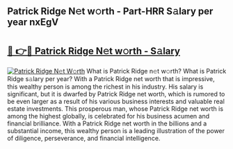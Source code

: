 ## Patrick Ridge N𝚎t w𝚘rth - Part-HRR S𝚊lary per year nxEgV

# <h2><a href="http://gc1rxub.nevu.top/?p=Patrick+Ridge">🔗 👉🔴 Patrick Ridge N𝚎t w𝚘rth - S𝚊lary</a></h2>

[![Patrick Ridge N𝚎t W𝚘rth](https://i.imgur.com/Oavwk0R.jpeg)](http://gc1rxub.nevu.top/?p=Patrick+Ridge)
What is Patrick Ridge n𝚎t w𝚘rth? What is Patrick Ridge s𝚊lary per year?
With a Patrick Ridge net worth that is impressive, this wealthy person is among the richest in his industry. His salary is significant, but it is dwarfed by Patrick Ridge net worth, which is rumored to be even larger as a result of his various business interests and valuable real estate investments. This prosperous man, whose Patrick Ridge net worth is among the highest globally, is celebrated for his business acumen and financial brilliance. With a Patrick Ridge net worth in the billions and a substantial income, this wealthy person is a leading illustration of the power of diligence, perseverance, and financial intelligence.
